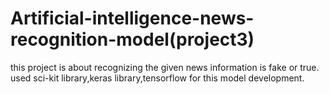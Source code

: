 # Artificial-intelligence-news-recognition-model(project3)
this project is about recognizing the given news information is fake or true.
used sci-kit library,keras library,tensorflow for this model development.
